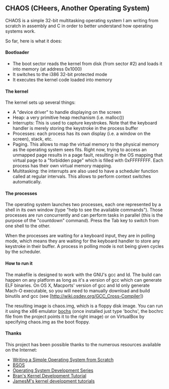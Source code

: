 ## CHAOS (CHeers, Another Operating System)

CHAOS is a simple 32-bit multitasking operating system I am writing from scratch in assembly and C in order to better understand how operating systems work.

So far, here is what it does:

#### Bootloader

- The boot sector reads the kernel from disk (from sector #2) and loads it into memory (at address 0x1000)
- It switches to the i386 32-bit protected mode
- It executes the kernel code loaded into memory

#### The kernel

The kernel sets up several things:

- A "device driver" to handle displaying on the screen
- Heap: a very primitive heap mechanism (i.e. malloc())
- Interrupts: This is used to capture keystrokes. Note that the keyboard handler is merely storing the keystroke in the process buffer
- Processes: each process has its own display (i.e. a window on the screen), stack, etc.
- Paging. This allows to map the virtual memory to the physical memory as the operating system sees fits. Right now, trying to access an unmapped page results in a page fault, resulting in the OS mapping that virtual page to a "forbidden page" which is filled with 0xFFFFFFFF. Each process has their own virtual memory mapping.
- Multitasking: the interrupts are also used to have a scheduler function called at regular intervals. This allows to perform context switches automatically.

#### The processes

The operating system launches two processes, each one represented by a shell in its own window (type "help to see the available commands"). Those processes are run concurrently and can perform tasks in parallel (this is the purpose of the "countdown" command). Press the Tab key to switch from one shell to the other.

When the processes are waiting for a keyboard input, they are in polling mode, which means they are waiting for the keyboard handler to store any keystroke in their buffer. A process in polling mode is not being given cycles by the scheduler.

#### How to run it

The makefile is designed to work with the GNU's gcc and ld. The build can happen on any platform as long as it's a version of gcc which can generate ELF binaries. On OS X, Macports' version of gcc and ld only generate Mach-O executable, so you will need to manually download and build binutils and gcc (see [http://wiki.osdev.org/GCC_Cross-Compiler])

The resulting image is chaos.img, which is a floppy disk image. You can run it using the x86 emulator [bochs](http://bochs.sourceforge.net/) (once installed just type 'bochs', the bochrc file from the project points it to the right image) or on VirtualBox by specifying chaos.img as the boot floppy.

#### Thanks

This project has been possible thanks to the numerous resources available on the Internet:

- [Writing a Simple Operating System from Scratch](https://www.cs.bham.ac.uk/~exr/lectures/opsys/10_11/lectures/os-dev.pdf)
- [BSOS](https://github.com/aplabs/bsos)
- [Operating System Development Series](http://www.brokenthorn.com/Resources/OSDevIndex.html)
- [Bran's Kernel Development Tutorial](http://www.osdever.net/bkerndev/Docs/intro.htm)
- [JamesM's kernel development tutorials](http://www.jamesmolloy.co.uk/tutorial_html/)
